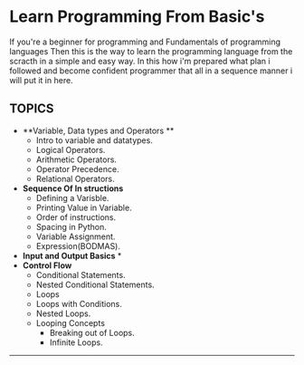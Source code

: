 # Learn Programming From Basic's

If you're a beginner for programming and Fundamentals of programming languages Then this is the way to learn the programming language from the scracth in a simple and easy way. 
In this how i'm prepared what plan i followed and become confident programmer that all in a sequence manner i will put it in here.

## TOPICS
* **Variable, Data types and Operators **
  * Intro to variable and datatypes.
  * Logical Operators.
  * Arithmetic Operators.
  * Operator Precedence.
  * Relational Operators.
* **Sequence Of In structions**
  * Defining a Varisble.
  * Printing Value in Variable.
  * Order of instructions.
  * Spacing in Python.
  * Variable Assignment.
  * Expression(BODMAS).
* **Input and Output Basics**
  *    
* **Control Flow**
  * Conditional Statements.
  * Nested Conditional Statements.
  * Loops
  * Loops with Conditions.
  * Nested Loops.
  * Looping Concepts
    * Breaking out of Loops.
    * Infinite Loops.   
* **
